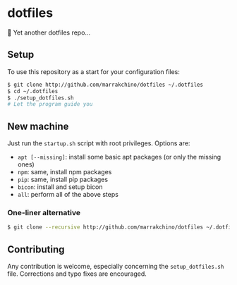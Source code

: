 # dotfiles
:wrench: Yet another dotfiles repo...

## Setup

To use this repository as a start for your configuration files:
```sh
$ git clone http://github.com/marrakchino/dotfiles ~/.dotfiles
$ cd ~/.dotfiles
$ ./setup_dotfiles.sh
# Let the program guide you
```

## New machine

Just run the `startup.sh` script with root privileges.
Options are:
* `apt [--missing]`: install some basic apt packages (or only the missing ones)
* `npm`: same, install npm packages
* `pip`: same, install pip packages
* `bicon`: install and setup bicon 
* `all`: perform all of the above steps

### One-liner alternative
```sh
$ git clone --recursive http://github.com/marrakchino/dotfiles ~/.dotfiles && sh -c ~/.dotfiles/setup_dotfiles.sh
```

## Contributing

Any contribution is welcome, especially concerning the `setup_dotfiles.sh` file.
Corrections and typo fixes are encouraged.
